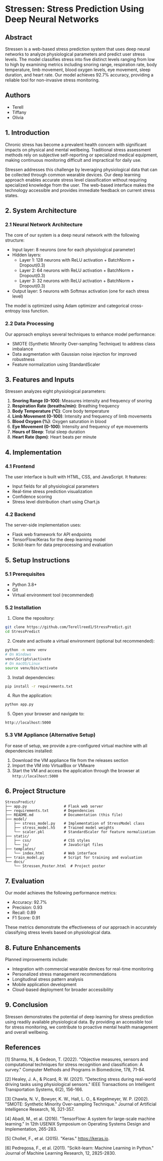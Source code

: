 # Stressen: Stress Prediction Using Deep Neural Networks

## Abstract
Stressen is a web-based stress prediction system that uses deep neural networks to analyze physiological parameters and predict user stress levels. The model classifies stress into five distinct levels ranging from low to high by examining metrics including snoring range, respiration rate, body temperature, limb movement, blood oxygen levels, eye movement, sleep duration, and heart rate. Our model achieves 92.7% accuracy, providing a reliable tool for non-invasive stress monitoring.

## Authors
- Terell
- Tiffany
- Olivia

## 1. Introduction
Chronic stress has become a prevalent health concern with significant impacts on physical and mental wellbeing. Traditional stress assessment methods rely on subjective self-reporting or specialized medical equipment, making continuous monitoring difficult and impractical for daily use. 

Stressen addresses this challenge by leveraging physiological data that can be collected through common wearable devices. Our deep learning approach enables accurate stress level classification without requiring specialized knowledge from the user. The web-based interface makes the technology accessible and provides immediate feedback on current stress states.

## 2. System Architecture

### 2.1 Neural Network Architecture
The core of our system is a deep neural network with the following structure:
- Input layer: 8 neurons (one for each physiological parameter)
- Hidden layers:
  - Layer 1: 128 neurons with ReLU activation + BatchNorm + Dropout(0.3)
  - Layer 2: 64 neurons with ReLU activation + BatchNorm + Dropout(0.3)
  - Layer 3: 32 neurons with ReLU activation + BatchNorm + Dropout(0.3)
- Output layer: 5 neurons with Softmax activation (one for each stress level)

The model is optimized using Adam optimizer and categorical cross-entropy loss function.

### 2.2 Data Processing
Our approach employs several techniques to enhance model performance:
- SMOTE (Synthetic Minority Over-sampling Technique) to address class imbalance
- Data augmentation with Gaussian noise injection for improved robustness
- Feature normalization using StandardScaler

## 3. Features and Inputs
Stressen analyzes eight physiological parameters:

1. **Snoring Range (0-100)**: Measures intensity and frequency of snoring
2. **Respiration Rate (breaths/min)**: Breathing frequency
3. **Body Temperature (°C)**: Core body temperature
4. **Limb Movement (0-100)**: Intensity and frequency of limb movements
5. **Blood Oxygen (%)**: Oxygen saturation in blood
6. **Eye Movement (0-100)**: Intensity and frequency of eye movements
7. **Hours of Sleep**: Total sleep duration
8. **Heart Rate (bpm)**: Heart beats per minute

## 4. Implementation

### 4.1 Frontend
The user interface is built with HTML, CSS, and JavaScript. It features:
- Input fields for all physiological parameters
- Real-time stress prediction visualization
- Confidence scoring
- Stress level distribution chart using Chart.js

### 4.2 Backend
The server-side implementation uses:
- Flask web framework for API endpoints
- TensorFlow/Keras for the deep learning model
- Scikit-learn for data preprocessing and evaluation

## 5. Setup Instructions

### 5.1 Prerequisites
- Python 3.8+
- Git
- Virtual environment tool (recommended)

### 5.2 Installation

1. Clone the repository:
```bash
git clone https://github.com/Terellreed1/StressPredict.git
cd StressPredict
```

2. Create and activate a virtual environment (optional but recommended):
```bash
python -m venv venv
# On Windows
venv\Scripts\activate
# On macOS/Linux
source venv/bin/activate
```

3. Install dependencies:
```bash
pip install -r requirements.txt
```

4. Run the application:
```bash
python app.py
```

5. Open your browser and navigate to:
```
http://localhost:5000
```

### 5.3 VM Appliance (Alternative Setup)
For ease of setup, we provide a pre-configured virtual machine with all dependencies installed:

1. Download the VM appliance file from the releases section
2. Import the VM into VirtualBox or VMware
3. Start the VM and access the application through the browser at `http://localhost:5000`

## 6. Project Structure
```
StressPredict/
├── app.py                 # Flask web server
├── requirements.txt       # Dependencies
├── README.md              # Documentation (this file)
├── model/
│   ├── stress_model.py    # Implementation of StressModel class
│   ├── stress_model.h5    # Trained model weights
│   └── scaler.pkl         # StandardScaler for feature normalization
├── static/
│   ├── css/               # CSS styles
│   └── js/                # JavaScript files
├── templates/
│   └── index.html         # Web interface
├── train_model.py         # Script for training and evaluation
└── docs/
    └── Stressen_Poster.html  # Project poster
```

## 7. Evaluation
Our model achieves the following performance metrics:
- Accuracy: 92.7%
- Precision: 0.93
- Recall: 0.89
- F1 Score: 0.91

These metrics demonstrate the effectiveness of our approach in accurately classifying stress levels based on physiological data.

## 8. Future Enhancements
Planned improvements include:
- Integration with commercial wearable devices for real-time monitoring
- Personalized stress management recommendations
- Longitudinal stress pattern analysis
- Mobile application development
- Cloud-based deployment for broader accessibility

## 9. Conclusion
Stressen demonstrates the potential of deep learning for stress prediction using readily available physiological data. By providing an accessible tool for stress monitoring, we contribute to proactive mental health management and overall wellbeing.

## References
[1] Sharma, N., & Gedeon, T. (2022). "Objective measures, sensors and computational techniques for stress recognition and classification: A survey." Computer Methods and Programs in Biomedicine, 178, 71-84.

[2] Healey, J. A., & Picard, R. W. (2021). "Detecting stress during real-world driving tasks using physiological sensors." IEEE Transactions on Intelligent Transportation Systems, 6(2), 156-166.

[3] Chawla, N. V., Bowyer, K. W., Hall, L. O., & Kegelmeyer, W. P. (2002). "SMOTE: Synthetic Minority Over-sampling Technique." Journal of Artificial Intelligence Research, 16, 321-357.

[4] Abadi, M., et al. (2016). "TensorFlow: A system for large-scale machine learning." In 12th USENIX Symposium on Operating Systems Design and Implementation, 265-283.

[5] Chollet, F., et al. (2015). "Keras." https://keras.io.

[6] Pedregosa, F., et al. (2011). "Scikit-learn: Machine Learning in Python." Journal of Machine Learning Research, 12, 2825-2830.


